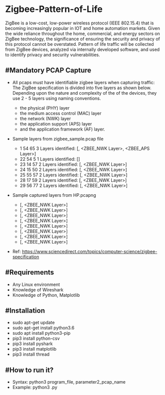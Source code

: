# Zigbee-Pattern-of-Life

ZigBee is a low-cost, low-power wireless protocol (IEEE 802.15.4) that is becoming increasingly popular in IOT and home automation markets.  Given the wide reliance throughout the home, commercial, and energy sectors on ZigBee technology, the significance of ensuring the security and privacy of this protocol cannot be overstated. Pattern of life traffic will be collected from ZigBee devices, analyzed via internally developed software, and used to identify privacy and security vulnerabilities.

#Mandatory PCAP Capture
-----------------------
- All pcaps must have identifiable zigbee layers when capturing traffic: The ZigBee specification is divided into five layers as shown below. Depending upon the nature and complexity of the of the devices, they use 2 - 5 layers using naming conventions.
   + the physical (PHY) layer
   + the medium access control (MAC) layer
   + the network (NWK) layer
   + the application support (APS) layer
   + and the application framework (AF) layer.
- Sample layers from zigbee_sample.pcap file
   + 1 54 65 3 Layers identified: [<WPAN Layer>, <ZBEE_NWK Layer>, <ZBEE_APS Layer>]
   + 22 54 5 1 Layers identified: [<WPAN Layer>]
   + 23 14 57 2 Layers identified: [<WPAN Layer>, <ZBEE_NWK Layer>]
   + 24 15 50 2 Layers identified: [<WPAN Layer>, <ZBEE_NWK Layer>]
   + 25 55 57 2 Layers identified: [<WPAN Layer>, <ZBEE_NWK Layer>]
   + 28 17 59 2 Layers identified: [<WPAN Layer>, <ZBEE_NWK Layer>]
   + 29 56 77 2 Layers identified: [<WPAN Layer>, <ZBEE_NWK Layer>]
- Sample captured layers from HP.pcapng
   + [<WPAN Layer>, <ZBEE_NWK Layer>]
   + [<WPAN Layer>, <ZBEE_NWK Layer>]
   + [<WPAN Layer>, <ZBEE_NWK Layer>]
   + [<WPAN Layer>, <ZBEE_NWK Layer>]
   + [<WPAN Layer>, <ZBEE_NWK Layer>]
   + [<WPAN Layer>, <ZBEE_NWK Layer>]
   + [<WPAN Layer>, <ZBEE_NWK Layer>]
   + [<WPAN Layer>, <ZBEE_NWK Layer>]

- Ref: https://www.sciencedirect.com/topics/computer-science/zigbee-specification
 
#Requirements
-------------
- Any Linux environment
- Knowledge of Wireshark
- Knowledge of Python, Matplotlib

#Installation
-------------
- sudo apt-get update
- sudo apt-get install python3.6
- sudo apt install python3-pip
- pip3 install python-csv
- pip3 install pyshark
- pip3 install matplotlib
- pip3 install thread

#How to run it?
---------------
- Syntax: python3 program_file, parameter2_pcap_name
- Example: python3 <filename>.py <pcap>
